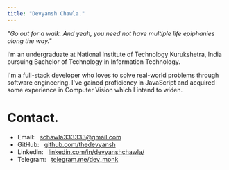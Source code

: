 ```yaml
---
title: "Devyansh Chawla."
---
```

*"Go out for a walk. And yeah, you need not have multiple life epiphanies along the way."*

I’m an undergraduate at National Institute of Technology Kurukshetra, India pursuing Bachelor of
Technology in Information Technology.

I'm a full-stack developer who loves to solve real-world problems through software engineering. I've gained proficiency in JavaScript and acquired some experience in Computer Vision which I intend to widen.

# Contact.

- Email: &nbsp; schawla333333@gmail.com
- GitHub: &nbsp; [github.com/thedevyansh](https://github.com/thedevyansh)
- Linkedin: &nbsp; [linkedin.com/in/devyanshchawla/](https://www.linkedin.com/in/devyanshchawla/)
- Telegram: &nbsp; [telegram.me/dev_monk](https://telegram.me/dev_monk)

